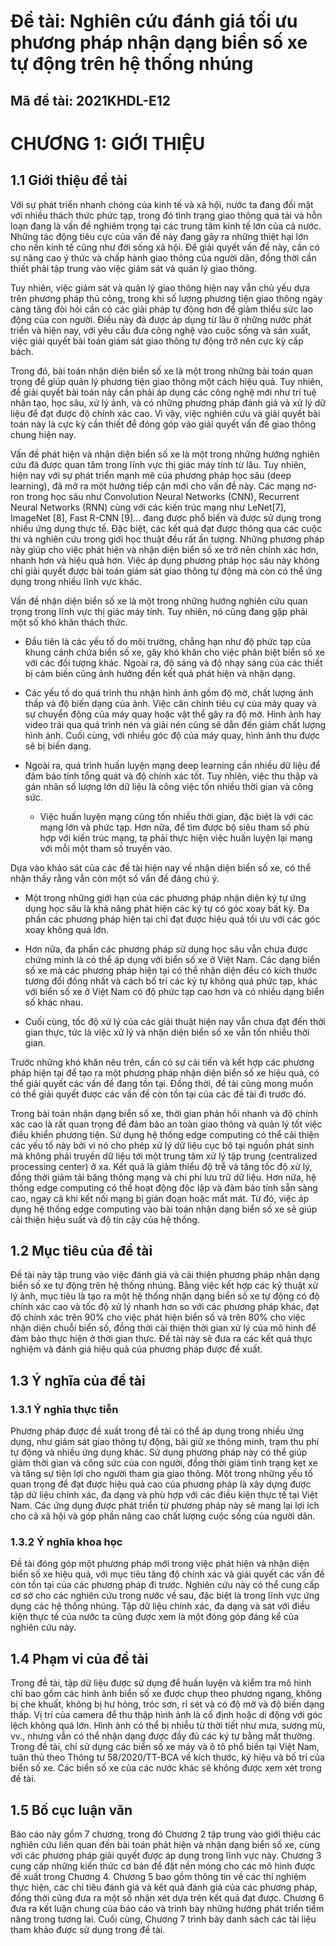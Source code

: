 # Đề tài: Nghiên cứu đánh giá tối ưu phương pháp nhận dạng biển số xe tự động trên hệ thống nhúng
## Mã đề tài: 2021KHDL-E12

# CHƯƠNG 1: GIỚI THIỆU
## 1.1 Giới thiệu đề tài

Với sự phát triển nhanh chóng của kinh tế và xã hội, nước ta đang đối mặt với nhiều thách thức phức tạp, trong đó tình trạng giao thông quá tải và hỗn loạn đang là vấn đề nghiêm trọng tại các trung tâm kinh tế lớn của cả nước. Những tác động tiêu cực của vấn đề này đang gây ra những thiệt hại lớn cho nền kinh tế cũng như đời sống xã hội. Để giải quyết vấn đề này, cần có sự nâng cao ý thức và chấp hành giao thông của người dân, đồng thời cần thiết phải tập trung vào việc giám sát và quản lý giao thông.

Tuy nhiên, việc giám sát và quản lý giao thông hiện nay vẫn chủ yếu dựa trên phương pháp thủ công, trong khi số lượng phương tiện giao thông ngày càng tăng đòi hỏi cần có các giải pháp tự động hơn để giảm thiểu sức lao động của con người. Điều này đã được áp dụng từ lâu ở những nước phát triển và hiện nay, với yêu cầu đưa công nghệ vào cuộc sống và sản xuất, việc giải quyết bài toán giám sát giao thông tự động trở nên cực kỳ cấp bách.

Trong đó, bài toán nhận diện biển số xe là một trong những bài toán quan trọng để giúp quản lý phương tiện giao thông một cách hiệu quả. Tuy nhiên, để giải quyết bài toán này cần phải áp dụng các công nghệ mới như trí tuệ nhân tạo, học sâu, xử lý ảnh, và có những phương pháp đánh giá và xử lý dữ liệu để đạt được độ chính xác cao. Vì vậy, việc nghiên cứu và giải quyết bài toán này là cực kỳ cần thiết để đóng góp vào giải quyết vấn đề giao thông chung hiện nay.
  
Vấn đề phát hiện và nhận diện biển số xe là một trong những hướng nghiên cứu đã được quan tâm trong lĩnh vực thị giác máy tính từ lâu. Tuy nhiên, hiện nay với sự phát triển mạnh mẽ của phương pháp học sâu (deep learning), đã mở ra một hướng tiếp cận mới cho vấn đề này. Các mạng nơ-ron trong học sâu như Convolution Neural Networks (CNN), Recurrent Neural Networks (RNN) cùng với các kiến trúc mạng như LeNet[7], ImageNet [8], Fast R-CNN [9]... đang được phổ biến và được sử dụng trong nhiều ứng dụng thực tế. Đặc biệt, các kết quả đạt được thông qua các cuộc thi và nghiên cứu trong giới học thuật đều rất ấn tượng. Những phương pháp này giúp cho việc phát hiện và nhận diện biển số xe trở nên chính xác hơn, nhanh hơn và hiệu quả hơn. Việc áp dụng phương pháp học sâu này không chỉ giải quyết được bài toán giám sát giao thông tự động mà còn có thể ứng dụng trong nhiều lĩnh vực khác.
  
Vấn đề nhận diện biển số xe là một trong những hướng nghiên cứu quan trọng trong lĩnh vực thị giác máy tính. Tuy nhiên, nó cũng đang gặp phải một số khó khăn thách thức. 
- Đầu tiên là các yếu tố do môi trường, chẳng hạn như độ phức tạp của khung cảnh chứa biển số xe, gây khó khăn cho việc phân biệt biển số xe với các đối tượng khác. Ngoài ra, độ sáng và độ nhạy sáng của các thiết bị cảm biến cũng ảnh hưởng đến kết quả phát hiện và nhận dạng.

- Các yếu tố do quá trình thu nhận hình ảnh gồm độ mờ, chất lượng ảnh thấp và độ biến dạng của ảnh. Việc căn chỉnh tiêu cự của máy quay và sự chuyển động của máy quay hoặc vật thể gây ra độ mờ. Hình ảnh hay video trải qua quá trình nén và giải nén cũng sẽ dẫn đến giảm chất lượng hình ảnh. Cuối cùng, với nhiều góc độ của máy quay, hình ảnh thu được sẽ bị biến dạng.

- Ngoài ra, quá trình huấn luyện mạng deep learning cần nhiều dữ liệu để đảm bảo tính tổng quát và độ chính xác tốt. Tuy nhiên, việc thu thập và gán nhãn số lượng lớn dữ liệu là công việc tốn nhiều thời gian và công sức. 

  - Việc huấn luyện mạng cũng tốn nhiều thời gian, đặc biệt là với các mạng lớn và phức tạp. Hơn nữa, để tìm được bộ siêu tham số phù hợp với kiến trúc mạng, ta phải thực hiện việc huấn luyện lại mạng với mỗi một tham số truyền vào.
  
Dựa vào khảo sát của các đề tài hiện nay về nhận diện biển số xe, có thể nhận thấy rằng vẫn còn một số vấn đề đáng chú ý. 

- Một trong những giới hạn của các phương pháp nhận diện ký tự ứng dụng học sâu là khả năng phát hiện các ký tự có góc xoay bất kỳ. Đa phần các phương pháp hiện tại chỉ đạt được hiệu quả tối ưu với các góc xoay không quá lớn.

- Hơn nữa, đa phần các phương pháp sử dụng học sâu vẫn chưa được chứng minh là có thể áp dụng với biển số xe ở Việt Nam. Các dạng biển số xe mà các phương pháp hiện tại có thể nhận diện đều có kích thước tương đối đồng nhất và cách bố trí các ký tự không quá phức tạp, khác với biển số xe ở Việt Nam có độ phức tạp cao hơn và có nhiều dạng biển số khác nhau.

- Cuối cùng, tốc độ xử lý của các giải thuật hiện nay vẫn chưa đạt đến thời gian thực, tức là việc xử lý và nhận diện biển số xe vẫn tốn nhiều thời gian.

Trước những khó khăn nêu trên, cần có sự cải tiến và kết hợp các phương pháp hiện tại để tạo ra một phương pháp nhận diện biển số xe hiệu quả, có thể giải quyết các vấn đề đang tồn tại. Đồng thời, đề tài cũng mong muốn có thể giải quyết được các vấn đề còn tồn tại của các đề tài đi trước đó.

Trong bài toán nhận dạng biển số xe, thời gian phản hồi nhanh và độ chính xác cao là rất quan trọng để đảm bảo an toàn giao thông và quản lý tốt việc điều khiển phương tiện. Sử dụng hệ thống edge computing có thể cải thiện các yếu tố này bởi vì nó cho phép xử lý dữ liệu cục bộ tại nguồn phát sinh mà không phải truyền dữ liệu tới một trung tâm xử lý tập trung (centralized processing center) ở xa. Kết quả là giảm thiểu độ trễ và tăng tốc độ xử lý, đồng thời giảm tải băng thông mạng và chi phí lưu trữ dữ liệu. Hơn nữa, hệ thống edge computing có thể hoạt động độc lập và đảm bảo tính sẵn sàng cao, ngay cả khi kết nối mạng bị gián đoạn hoặc mất mát. Từ đó, việc áp dụng hệ thống edge computing vào bài toán nhận dạng biển số xe sẽ giúp cải thiện hiệu suất và độ tin cậy của hệ thống.

## 1.2 Mục tiêu của đề tài

Đề tài này tập trung vào việc đánh giá và cải thiện phương pháp nhận dạng biển số xe tự động trên hệ thống nhúng. Bằng việc kết hợp các kỹ thuật xử lý ảnh, mục tiêu là tạo ra một hệ thống nhận dạng biển số xe tự động có độ chính xác cao và tốc độ xử lý nhanh hơn so với các phương pháp khác, đạt độ chính xác trên 90% cho việc phát hiện biển số và trên 80% cho việc nhận diện chuỗi biển số, đồng thời cải thiện thời gian xử lý của mô hình để đảm bảo thực hiện ở thời gian thực. Đề tài này sẽ đưa ra các kết quả thực nghiệm và đánh giá hiệu quả của phương pháp được đề xuất.
  
  
## 1.3 Ý nghĩa của đề tài
### 1.3.1 Ý nghĩa thực tiễn

Phương pháp được đề xuất trong đề tài có thể áp dụng trong nhiều ứng dụng, như giám sát giao thông tự động, bãi giữ xe thông minh, trạm thu phí tự động và nhiều ứng dụng khác. Sử dụng phương pháp này có thể giúp giảm thời gian và công sức của con người, đồng thời giảm tình trạng kẹt xe và tăng sự tiện lợi cho người tham gia giao thông. Một trong những yếu tố quan trọng để đạt được hiệu quả cao của phương pháp là xây dựng được tập dữ liệu chính xác, đa dạng và phù hợp với các điều kiện thực tế tại Việt Nam. Các ứng dụng được phát triển từ phương pháp này sẽ mang lại lợi ích cho cả xã hội và góp phần nâng cao chất lượng cuộc sống của người dân.

### 1.3.2 Ý nghĩa khoa học
Đề tài đóng góp một phương pháp mới trong việc phát hiện và nhận diện biển số xe hiệu quả, với mục tiêu tăng độ chính xác và giải quyết các vấn đề còn tồn tại của các phương pháp đi trước. Nghiên cứu này có thể cung cấp cơ sở cho các nghiên cứu trong nước về sau, đặc biệt là trong lĩnh vực ứng dụng các hệ thống nhúng. Tập dữ liệu chính xác, đa dạng và sát với điều kiện thực tế của nước ta cũng được xem là một đóng góp đáng kể của nghiên cứu này.
  
## 1.4 Phạm vi của đề tài
Trong đề tài, tập dữ liệu được sử dụng để huấn luyện và kiểm tra mô hình chỉ bao gồm các hình ảnh biển số xe được chụp theo phương ngang, không bị che khuất, không bị hư hỏng, tróc sơn, rỉ sét và có độ mờ và độ biến dạng thấp. Vị trí của camera để thu thập hình ảnh là cố định hoặc di động với góc lệch không quá lớn. Hình ảnh có thể bị nhiễu từ thời tiết như mưa, sương mù, vv., nhưng vẫn có thể nhận dạng được đầy đủ các ký tự bằng mắt thường. Trong đề tài, chỉ sử dụng các biển số xe máy và ô tô phổ biến tại Việt Nam, tuân thủ theo Thông tư 58/2020/TT-BCA về kích thước, ký hiệu và bố trí của biển số xe. Các biển số xe của các nước khác sẽ không được xem xét trong đề tài. 

## 1.5 Bố cục luận văn
Báo cáo này gồm 7 chương, trong đó Chương 2 tập trung vào giới thiệu các nghiên cứu liên quan đến bài toán phát hiện và nhận dạng biển số xe, cùng với các phương pháp giải quyết được áp dụng trong lĩnh vực này. Chương 3 cung cấp những kiến thức cơ bản để đặt nền móng cho các mô hình được đề xuất trong Chương 4. Chương 5 bao gồm thông tin về các thí nghiệm thực hiện, các chỉ tiêu đánh giá và kết quả đánh giá của các phương pháp, đồng thời cũng đưa ra một số nhận xét dựa trên kết quả đạt được. Chương 6 đưa ra kết luận chung của báo cáo và trình bày những hướng phát triển tiềm năng trong tương lai. Cuối cùng, Chương 7 trình bày danh sách các tài liệu tham khảo được sử dụng trong đề tài.









